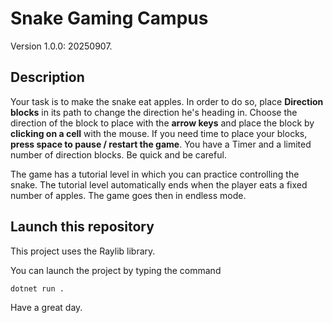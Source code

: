 # Snake Gaming Campus

Version 1.0.0: 20250907.

## Description

Your task is to make the snake eat apples. In order to do so, place **Direction blocks** in its path to change the direction he's heading in. Choose the direction of the block to place with the **arrow keys** and place the block by **clicking on a cell** with the mouse. If you need time to place your blocks, **press space to pause / restart the game**. You have a Timer and a limited number of direction blocks. Be quick and be careful.

The game has a tutorial level in which you can practice controlling the snake. The tutorial level automatically ends when the player eats a fixed number of apples. The game goes then in endless mode.

## Launch this repository

This project uses the Raylib library.

You can launch the project by typing the command
```bash
dotnet run .
```

Have a great day.